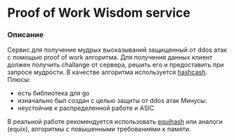 # Proof of Work Wisdom service

### Описание

Сервис для получение мудрых высказываний защищенный от ddos атак с помощью proof of work алгоритма.
Для получения данных клиент должен получить challange от сервера, решить его и предоставить при запросе мудрости.
В качестве алгоритма используется [hashcash](https://en.wikipedia.org/wiki/Hashcash).  
Плюсы:

- есть библиотека для go
- изначально был создан с целью защиты от ddos атак
  Минусы:
- неустойчив к распределенной работе и ASIC

В реальной работе рекомендуется использовать [equihash](https://en.wikipedia.org/wiki/Equihash) или аналоги (equix), алгоритмы с повышенными требованиями к памяти.
